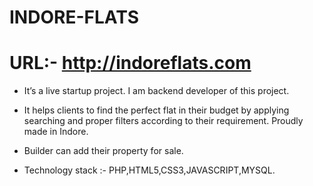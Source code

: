 # INDORE-FLATS

# URL:- http://indoreflats.com

* It’s a live startup project. I am backend developer of this project.

* It helps clients to find the perfect flat in their budget by applying searching and proper filters according to their
requirement. Proudly made in Indore.

* Builder can add their property for sale.

* Technology stack :- PHP,HTML5,CSS3,JAVASCRIPT,MYSQL.
